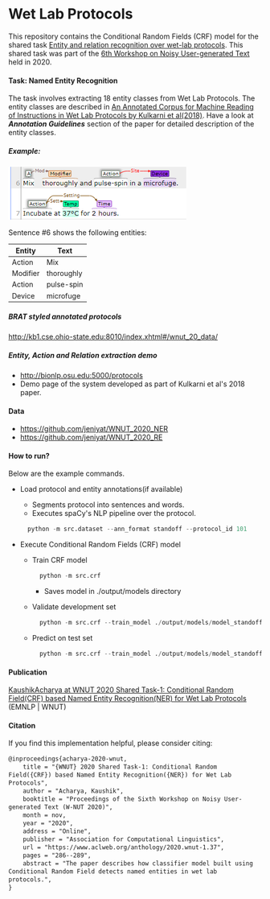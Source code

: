 # Wet Lab Protocols

This repository contains the Conditional Random Fields (CRF) model for the shared task [ Entity and relation recognition over wet-lab protocols](http://noisy-text.github.io/2020/wlp-task.html).
This shared task was part of the [6th Workshop on Noisy User-generated Text](http://noisy-text.github.io/2020/index.html) held in 2020.

#### Task: Named Entity Recognition

The task involves extracting 18 entity classes from Wet Lab Protocols.
The entity classes are described in [An Annotated Corpus for Machine Reading of Instructions in Wet Lab Protocols by Kulkarni et al(2018)](https://www.aclweb.org/anthology/N18-2016.pdf).
Have a look at ***Annotation Guidelines*** section of the paper for detailed description of the entity classes. 

##### Example:
    
![BRAT annotation](./images/brat_annotations.png)

Sentence #6 shows the following entities:

| Entity   | Text      |
| -------- | --------- |
| Action   | Mix       |
| Modifier | thoroughly|
| Action   | pulse-spin|
| Device   | microfuge |

##### BRAT styled annotated protocols
http://kb1.cse.ohio-state.edu:8010/index.xhtml#/wnut_20_data/

##### Entity, Action and Relation extraction demo 
- http://bionlp.osu.edu:5000/protocols
- Demo page of the system developed as part of Kulkarni et al's 2018 paper.

#### Data
- https://github.com/jeniyat/WNUT_2020_NER
- https://github.com/jeniyat/WNUT_2020_RE


#### How to run?

Below are the example commands.

- Load protocol and entity annotations(if available)
    - Segments protocol into sentences and words.
    - Executes spaCy's NLP pipeline over the protocol.
    ```python
      python -m src.dataset --ann_format standoff --protocol_id 101
    ```
    
- Execute Conditional Random Fields (CRF) model
    - Train CRF model
        ```python
          python -m src.crf
        ```
        - Saves model in ./output/models directory
        
    - Validate development set
        ```python
          python -m src.crf --train_model ./output/models/model_standoff.pkl --evaluate_collection
        ```
    - Predict on test set
        ```python
          python -m src.crf --train_model ./output/models/model_standoff.pkl --predict_collection
        ``` 
        
#### Publication

[KaushikAcharya at WNUT 2020 Shared Task-1: Conditional Random
Field(CRF) based Named Entity Recognition(NER) for Wet Lab Protocols](https://www.aclweb.org/anthology/2020.wnut-1.37/)
(EMNLP | WNUT)

#### Citation
If you find this implementation helpful, please consider citing:

```
@inproceedings{acharya-2020-wnut,
    title = "{WNUT} 2020 Shared Task-1: Conditional Random Field({CRF}) based Named Entity Recognition({NER}) for Wet Lab Protocols",
    author = "Acharya, Kaushik",
    booktitle = "Proceedings of the Sixth Workshop on Noisy User-generated Text (W-NUT 2020)",
    month = nov,
    year = "2020",
    address = "Online",
    publisher = "Association for Computational Linguistics",
    url = "https://www.aclweb.org/anthology/2020.wnut-1.37",
    pages = "286--289",
    abstract = "The paper describes how classifier model built using Conditional Random Field detects named entities in wet lab protocols.",
}
```
